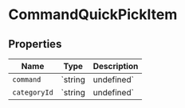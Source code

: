 # CommandQuickPickItem

## Properties

| Name | Type | Description |
|------|------|-------------|
| `command` | `string | undefined` |  |
| `categoryId` | `string | undefined` |  |

